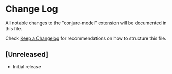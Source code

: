 # Change Log

All notable changes to the "conjure-model" extension will be documented in this file.

Check [Keep a Changelog](http://keepachangelog.com/) for recommendations on how to structure this file.

## [Unreleased]

- Initial release